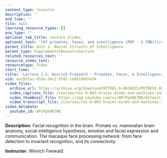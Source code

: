 ```yaml
---
content_type: resource
description: ''
end_time: ''
file: null
learning_resource_types: []
ocw_type: ''
optional_tab_title: Lecture Slides
optional_text: '[Of primates, faces, and intelligence (PDF - 5.7MB)](/courses/res-9-003-brains-minds-and-machines-summer-course-summer-2015/resources/mitres_9_003sum15_lec1-5)'
parent_title: Unit 1. Neural Circuits of Intelligence
parent_type: SupplementalResourceSection
related_resources_text: ''
resource_index_text: ''
resourcetype: Video
start_time: ''
title: 'Lecture 1.5: Winrich Freiwald - Primates, Faces, & Intelligence'
uid: ea1931ac-d19a-34c2-5fd2-ce05199d7e54
video_files:
  archive_url: https://archive.org/download/MITRES.9-003SU15/MITRES9_003SU15_Lecture_1-5_300k.mp4
  video_captions_file: /courses/res-9-003-brains-minds-and-machines-summer-course-summer-2015/d7da546a31b25f998fade7109cb6a795_8PcPpVQK7N8.vtt
  video_thumbnail_file: https://img.youtube.com/vi/8PcPpVQK7N8/default.jpg
  video_transcript_file: /courses/res-9-003-brains-minds-and-machines-summer-course-summer-2015/b7756e901d7ac65819cd8609c3dc3db5_8PcPpVQK7N8.pdf
video_metadata:
  youtube_id: 8PcPpVQK7N8
---
```


**Description:** Facial recognition in the brain. Primate vs. mammalian brain anatomy, social intelligence hypothesis, emotion and facial expression and communication. The macaque face processing network: from face detection to invariant recognition, and its connectivity.

**Instructor:** Winrich Freiwald

